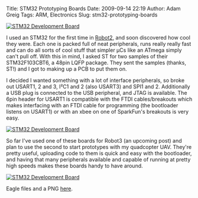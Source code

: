 Title: STM32 Prototyping Boards
Date: 2009-09-14 22:19
Author: Adam Greig
Tags: ARM, Electronics
Slug: stm32-prototyping-boards

<a href="http://www.flickr.com/photos/randomskk/3921208392/" title="STM32 Development Board"><img src="http://farm3.staticflickr.com/2655/3921208392_76f5e1eefd.jpg" alt="STM32 Development Board" /></a>

I used an STM32 for the first time in [Robot2][], and soon discovered
how cool they were. Each one is packed full of neat peripherals, runs
really really fast and can do all sorts of cool stuff that simpler µCs
like an ATmega simply can't pull off. With this in mind, I asked ST for
two samples of their STM32F103CBT6, a 48pin LQFP package. They sent the
samples (thanks, ST!) and I got to making up a PCB to put them on.

I decided I wanted something with a lot of interface peripherals, so
broke out USART1, 2 and 3, I²C1 and 2 (also USART3) and SPI1 and 2.
Additionally a USB plug is connected to the USB peripheral, and JTAG is
available. The 6pin header for USART1 is compatible with the FTDI
cables/breakouts which makes interfacing with an FTDI cable for
programming (the bootloader listens on USART1) or with an xbee on one of
SparkFun's breakouts is very easy.

<a href="http://www.flickr.com/photos/randomskk/3920427009/" title="STM32 Development Board"><img src="http://farm4.staticflickr.com/3491/3920427009_ae43781aee.jpg" alt="STM32 Development Board" /></a>

So far I've used one of these boards for Robot3 (an upcoming post) and
plan to use the second to start prototypes with my quadcopter UAV.
They're pretty useful, uploading code to them is quick and easy with the
bootloader, and having that many peripherals available and capable of
running at pretty high speeds makes these boards handy to have around.

<a href="http://www.flickr.com/photos/randomskk/3920430553/" title="STM32 Development Board"><img src="http://farm4.staticflickr.com/3447/3920430553_fe63d54cc8.jpg" alt="STM32 Development Board" /></a>

Eagle files and a PNG [here][].

  [Robot2]: http://negativeacknowledge.com/2009/05/robot2-an-arm-based-colour-tracking-robot/
  [here]: https://randomskk.net/projects/stm32_dev_board
